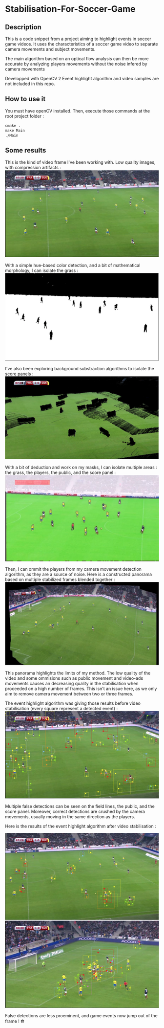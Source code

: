 # Stabilisation-For-Soccer-Game

## Description
This is a code snippet from a project aiming to highlight events in soccer game videos.
It uses the characteristics of a soccer game video to separate camera movements and subject movements.

The main algorithm based on an optical flow analysis can then be more accurate by analyzing players movements without the noise infered by camera movements

Developped with OpenCV 2
Event highlight algorithm and video samples are not included in this repo.

## How to use it

You must have openCV installed. Then, execute those commands at the root project folder :
```shell
cmake .
make Main
./Main
```
## Some results

This is the kind of video frame I've been working with. Low quality images, with compression artifacts :
![](https://github.com/maximetouroute/Video-Stabilisation-For-Soccer-Game/blob/master/img/1.png)

With a simple hue-based color detection, and a bit of mathematical morphology, I can isolate the grass :
![](https://github.com/maximetouroute/Video-Stabilisation-For-Soccer-Game/blob/master/img/2.png)

I've also been exploring background substraction algorithms to isolate the score panels :
![](https://github.com/maximetouroute/Video-Stabilisation-For-Soccer-Game/blob/master/img/4.png)

With a bit of deduction and work on my masks, I can isolate multiple areas : the grass, the players, the public, and the score panel :
![](https://github.com/maximetouroute/Video-Stabilisation-For-Soccer-Game/blob/master/img/3.png)

Then, I can ommit the players from my camera movement detection algorithm, as they are a source of noise. Here is a constructed panorama based on multiple stabilized frames blended together :
![](https://github.com/maximetouroute/Video-Stabilisation-For-Soccer-Game/blob/master/img/5.png)

This panorama highlights the limits of my method. The low quality of the video and some ommisions such as public movement and video-ads movements causes an decreasing quality in the stabilisation when proceeded on a high number of frames. This isn't an issue here, as we only aim to remove camera movement between two or three frames.

The event highlight algorithm was giving those results before video stabilisation (every square represent a detected event) :
![](https://github.com/maximetouroute/Video-Stabilisation-For-Soccer-Game/blob/master/img/6.png)


Multiple false detections can be seen on the field lines, the public, and the score panel. Moreover, correct detections are crushed by the camera movements, usually moving in the same direction as the players.


Here is the results of the event highlight algorithm after video stabilisation : 

![](https://github.com/maximetouroute/Video-Stabilisation-For-Soccer-Game/blob/master/img/7.png)
![](https://github.com/maximetouroute/Video-Stabilisation-For-Soccer-Game/blob/master/img/8.png)

False detections are less proeminent, and game events now jump out of the frame ! :soccer:





